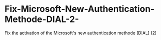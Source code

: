 # Fix-Microsoft-New-Authentication-Methode-DIAL-2-
Fix the activation of the Microsoft's new authentication methode (DIAL) (2)
